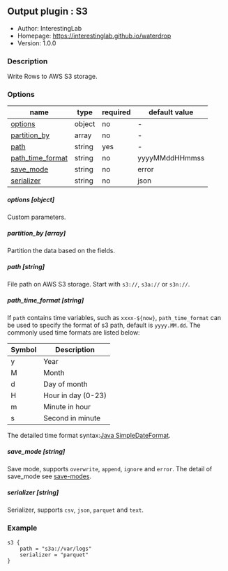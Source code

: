 ## Output plugin : S3

* Author: InterestingLab
* Homepage: https://interestinglab.github.io/waterdrop
* Version: 1.0.0

### Description

Write Rows to AWS S3 storage.

### Options

| name | type | required | default value |
| --- | --- | --- | --- |
| [options](#options-object) | object | no | - |
| [partition_by](#partition_by-array) | array | no | - |
| [path](#path-string) | string | yes | - |
| [path_time_format](#path_time_format-string) | string | no | yyyyMMddHHmmss |
| [save_mode](#save_mode-string) | string | no | error |
| [serializer](#serializer-string) | string | no | json |

##### options [object]

Custom parameters.

##### partition_by [array]

Partition the data based on the fields.

##### path [string]

File path on AWS S3 storage. Start with `s3://`, `s3a://` or `s3n://`.

##### path_time_format [string]

If `path` contains time variables, such as `xxxx-${now}`, `path_time_format` can be used to specify the format of s3 path, default is `yyyy.MM.dd`. The commonly used time formats are listed below:


| Symbol | Description |
| --- | --- |
| y | Year |
| M | Month |
| d | Day of month |
| H | Hour in day (0-23) |
| m | Minute in hour |
| s | Second in minute |

The detailed time format syntax:[Java SimpleDateFormat](https://docs.oracle.com/javase/tutorial/i18n/format/simpleDateFormat.html).

##### save_mode [string]

Save mode, supports `overwrite`, `append`, `ignore` and `error`. The detail of save_mode see [save-modes](http://spark.apache.org/docs/2.2.0/sql-programming-guide.html#save-modes).

##### serializer [string]

Serializer, supports `csv`, `json`, `parquet` and `text`.


### Example

```
s3 {
    path = "s3a://var/logs"
    serializer = "parquet"
}
```
